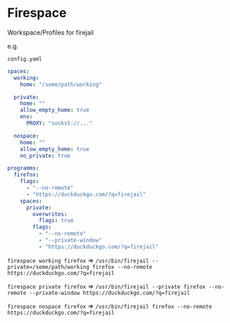 # Firespace
Workspace/Profiles for firejail

e.g.  

`config.yaml`
```yaml
spaces:
  working:
    home: "/some/path/working"

  private:
    home: ""
    allow_empty_home: true
    env:
      PROXY: "socks5://..."

  nospace:
    home: ""
    allow_empty_home: true
    no_private: true

programms:
  firefox:
    flags:
      - "--no-remote"
      - "https://duckduckgo.com/?q=firejail"
    spaces:
      private:
        overwrites:
          flags: true
        flags:
          - "--no-remote"
          - "--private-window"
          - "https://duckduckgo.com/?q=firejail"
```

`firespace working firefox` => `/usr/bin/firejail --private=/some/path/working firefox --no-remote https://duckduckgo.com/?q=firejail`

`firespace private firefox` => `/usr/bin/firejail --private firefox --no-remote --private-window https://duckduckgo.com/?q=firejail`

`firespace nospace firefox` => `/usr/bin/firejail firefox --no-remote https://duckduckgo.com/?q=firejail`